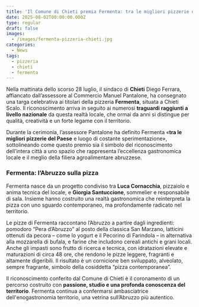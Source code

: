 ```yaml
---
title: 'Il Comune di Chieti premia Fermenta: tra le migliori pizzerie d’Italia'
date: 2025-08-02T00:00:00.000Z
type: regular
draft: false
images:
  - /images/fermenta-pizzeria-chieti.jpg
categories:
  - News
tags:
  - pizzeria
  - chieti
  - fermenta
---
```


Nella mattinata dello scorso 28 luglio, il sindaco di **Chieti** Diego Ferrara, affiancato dall’assessore al Commercio Manuel Pantalone, ha consegnato una targa celebrativa ai titolari della pizzeria **Fermenta**, situata a Chieti Scalo. Il riconoscimento arriva in seguito ai numerosi **traguardi raggiunti a livello nazionale** da questa realtà locale, che ormai da anni si distingue per qualità, creatività e un forte legame con il territorio.

Durante la cerimonia, l’assessore Pantalone ha definito Fermenta «**tra le migliori pizzerie del Paese** e luogo di costante sperimentazione», sottolineando come questo premio sia il simbolo del riconoscimento dell’intera città a uno spazio che rappresenta l’eccellenza gastronomica locale e il meglio della filiera agroalimentare abruzzese.

### Fermenta: l’Abruzzo sulla pizza

Fermenta nasce da un progetto condiviso tra **Luca Cornacchia**, pizzaiolo e anima tecnica del locale, e **Giorgia Santuccione**, sommelier e responsabile di sala. Insieme hanno costruito una realtà gastronomica che reinterpreta la pizza con uno sguardo contemporaneo, ma profondamente radicato nel territorio.

Le pizze di Fermenta raccontano l’Abruzzo a partire dagli ingredienti: pomodoro “Pera d’Abruzzo” al posto della classica San Marzano, latticini ottenuti da pecora – come lo yogurt e il Pecorino di Farindola – in alternativa alla mozzarella di bufala, e farine che includono cereali antichi e grani locali. Anche gli impasti sono frutto di ricerca e tecnica, con idratazioni elevate e maturazioni di circa 48 ore, che rendono le pizze leggere, fragranti e altamente digeribili. Il risultato è un cornicione ben sviluppato, alveolato, sempre fragrante, simbolo della cosiddetta “pizza contemporanea”.

Il riconoscimento conferito dal Comune di Chieti è il coronamento di un percorso costruito con **passione, studio e una profonda conoscenza del territorio**. Fermenta continua a confermarsi ambasciatrice dell'enogastronomia territorio, una vetrina sull’Abruzzo più autentico.
